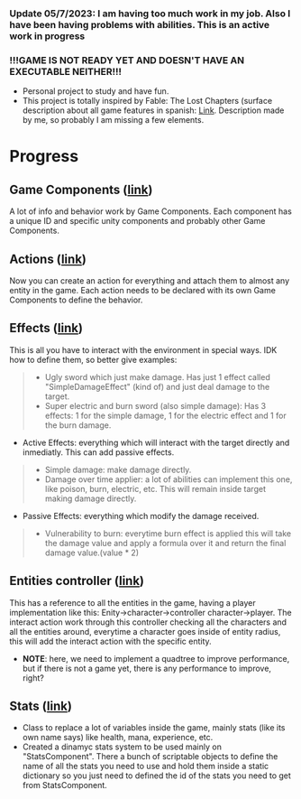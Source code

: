 ### Update 05/7/2023: I am having too much work in my job. Also I have been having problems with abilities. This is an active work in progress
### !!!GAME IS NOT READY YET AND DOESN'T HAVE AN EXECUTABLE NEITHER!!!
- Personal project to study and have fun. 
- This project is totally inspired by Fable: The Lost Chapters (surface description about all game features in spanish: [Link](https://docs.google.com/document/d/1t4plu7HMYJZV1-eDG6YQ-mEuIuHNXUMcWRfZKBudyCk/edit?usp=sharing). Description made by me, so probably I am missing a few elements. 

# Progress
## Game Components ([link](https://github.com/camilohoyos16/RPG/tree/main/Assets/Scripts/GameComponents))
A lot of info and behavior work by Game Components. Each component has a unique ID and specific unity components and probably other Game Components.
## Actions ([link](https://github.com/camilohoyos16/RPG/tree/main/Assets/Scripts/Actions))
Now you can create an action for everything and attach them to almost any entity in the game. Each action needs to be declared with its own Game Components to define the behavior.
## Effects ([link](https://github.com/camilohoyos16/RPG/tree/main/Assets/Scripts/Effects))
This is all you have to interact with the environment in special ways. IDK how to define them, so better give examples: 
>- Ugly sword which just make damage. Has just 1 effect called "SimpleDamageEffect" (kind of) and just deal damage to the target.
>- Super electric and burn sword (also simple damage): Has 3 effects: 1 for the simple damage, 1 for the electric effect and 1 for the burn damage.
- Active Effects: everything which will interact with the target directly and inmediatly. This can add passive effects. 
>- Simple damage: make damage directly.
>- Damage over time applier: a lot of abilities can implement this one, like poison, burn, electric, etc.  This will remain inside target making damage directly. 
- Passive Effects: everything which modify the damage received.
>- Vulnerability to burn: everytime burn effect is applied this will take the damage value and apply a formula over it and  return the final damage value.(value * 2)
## Entities controller ([link](https://github.com/camilohoyos16/RPG/blob/main/Assets/Scripts/Entities/EntitiesController.cs))
This has a reference to all the entities in the game, having a player implementation like this: Enity->character->controller character->player.
The interact action work through this controller checking all the characters and all the entities around, everytime a character goes inside of entity radius, this will add the interact action with the specific entity.
- **NOTE**: here, we need to implement a quadtree to improve performance, but if there is not a game yet, there is any performance to improve, right?
## Stats ([link](https://github.com/camilohoyos16/RPG/tree/main/Assets/Scripts/Stats))
- Class to replace a lot of variables inside the game, mainly stats (like its own name says) like health, mana, experience, etc.
- Created a dinamyc stats system to be used mainly on "StatsComponent". There a bunch of scriptable objects to define the name of all the stats you need to use and hold them inside a static dictionary so you just need to defined the id of the stats you need to get from StatsComponent. 
